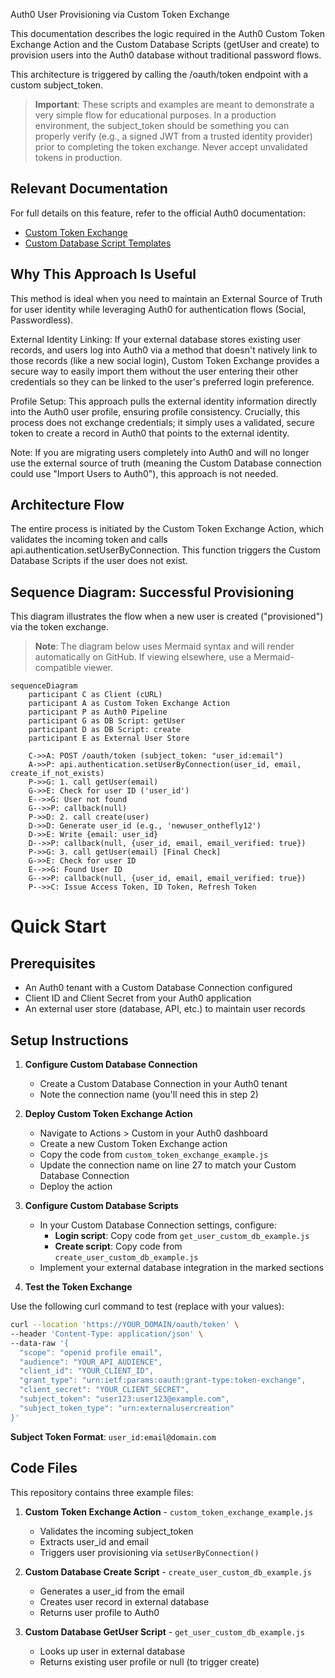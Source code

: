 Auth0 User Provisioning via Custom Token Exchange

This documentation describes the logic required in the Auth0 Custom Token Exchange Action and the Custom Database Scripts (getUser and create) to provision users into the Auth0 database without traditional password flows.

This architecture is triggered by calling the /oauth/token endpoint with a custom subject_token.

> **Important**: These scripts and examples are meant to demonstrate a very simple flow for educational purposes. In a production environment, the subject_token should be something you can properly verify (e.g., a signed JWT from a trusted identity provider) prior to completing the token exchange. Never accept unvalidated tokens in production.

## Relevant Documentation

For full details on this feature, refer to the official Auth0 documentation:
- [Custom Token Exchange](https://auth0.com/docs/authenticate/custom-token-exchange)
- [Custom Database Script Templates](https://auth0.com/docs/authenticate/database-connections/custom-db/templates)

## Why This Approach Is Useful

This method is ideal when you need to maintain an External Source of Truth for user identity while leveraging Auth0 for authentication flows (Social, Passwordless).

External Identity Linking: If your external database stores existing user records, and users log into Auth0 via a method that doesn't natively link to those records (like a new social login), Custom Token Exchange provides a secure way to easily import them without the user entering their other credentials so they can be linked to the user's preferred login preference.

Profile Setup: This approach pulls the external identity information directly into the Auth0 user profile, ensuring profile consistency. Crucially, this process does not exchange credentials; it simply uses a validated, secure token to create a record in Auth0 that points to the external identity.

Note: If you are migrating users completely into Auth0 and will no longer use the external source of truth (meaning the Custom Database connection could use "Import Users to Auth0"), this approach is not needed. 

## Architecture Flow

The entire process is initiated by the Custom Token Exchange Action, which validates the incoming token and calls api.authentication.setUserByConnection. This function triggers the Custom Database Scripts if the user does not exist.

## Sequence Diagram: Successful Provisioning

This diagram illustrates the flow when a new user is created ("provisioned") via the token exchange.

> **Note**: The diagram below uses Mermaid syntax and will render automatically on GitHub. If viewing elsewhere, use a Mermaid-compatible viewer.

```mermaid
sequenceDiagram
    participant C as Client (cURL)
    participant A as Custom Token Exchange Action
    participant P as Auth0 Pipeline
    participant G as DB Script: getUser
    participant D as DB Script: create
    participant E as External User Store

    C->>A: POST /oauth/token (subject_token: "user_id:email")
    A->>P: api.authentication.setUserByConnection(user_id, email, create_if_not_exists)
    P->>G: 1. call getUser(email)
    G->>E: Check for user ID ('user_id')
    E-->>G: User not found
    G-->>P: callback(null)
    P->>D: 2. call create(user)
    D->>D: Generate user_id (e.g., 'newuser_onthefly12')
    D->>E: Write {email: user_id}
    D-->>P: callback(null, {user_id, email, email_verified: true})
    P->>G: 3. call getUser(email) [Final Check]
    G->>E: Check for user ID
    E-->>G: Found User ID
    G-->>P: callback(null, {user_id, email, email_verified: true})
    P-->>C: Issue Access Token, ID Token, Refresh Token
```




# Quick Start

## Prerequisites

- An Auth0 tenant with a Custom Database Connection configured
- Client ID and Client Secret from your Auth0 application
- An external user store (database, API, etc.) to maintain user records

## Setup Instructions

1. **Configure Custom Database Connection**
   - Create a Custom Database Connection in your Auth0 tenant
   - Note the connection name (you'll need this in step 2)

2. **Deploy Custom Token Exchange Action**
   - Navigate to Actions > Custom in your Auth0 dashboard
   - Create a new Custom Token Exchange action
   - Copy the code from `custom_token_exchange_example.js`
   - Update the connection name on line 27 to match your Custom Database Connection
   - Deploy the action

3. **Configure Custom Database Scripts**
   - In your Custom Database Connection settings, configure:
     - **Login script**: Copy code from `get_user_custom_db_example.js`
     - **Create script**: Copy code from `create_user_custom_db_example.js`
   - Implement your external database integration in the marked sections

4. **Test the Token Exchange**

Use the following curl command to test (replace with your values):

```bash
curl --location 'https://YOUR_DOMAIN/oauth/token' \
--header 'Content-Type: application/json' \
--data-raw '{
  "scope": "openid profile email",
  "audience": "YOUR_API_AUDIENCE",
  "client_id": "YOUR_CLIENT_ID",
  "grant_type": "urn:ietf:params:oauth:grant-type:token-exchange",
  "client_secret": "YOUR_CLIENT_SECRET",
  "subject_token": "user123:user123@example.com",
  "subject_token_type": "urn:externalusercreation"
}'
```

**Subject Token Format**: `user_id:email@domain.com`

## Code Files

This repository contains three example files:

1. **Custom Token Exchange Action** - `custom_token_exchange_example.js`
   - Validates the incoming subject_token
   - Extracts user_id and email
   - Triggers user provisioning via `setUserByConnection()`

2. **Custom Database Create Script** - `create_user_custom_db_example.js`
   - Generates a user_id from the email
   - Creates user record in external database
   - Returns user profile to Auth0

3. **Custom Database GetUser Script** - `get_user_custom_db_example.js`
   - Looks up user in external database
   - Returns existing user profile or null (to trigger create)

